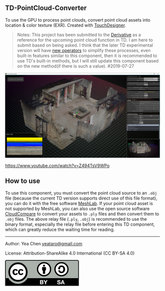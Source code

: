 TD-PointCloud-Converter
---
<!--
[![license](https://img.shields.io/github/license/yeataro/TD-PointCloud-Converter.svg)](LICENSE)
[![release](https://img.shields.io/github/release/yeataro/TD-PointCloud-Converter.svg)](../../releases/latest)
[![release-date](https://img.shields.io/github/release-date/yeataro/TD-PointCloud-Converter.svg)](../../releases)
[![downloads](https://img.shields.io/github/downloads/yeataro/TD-PointCloud-Converter/total.svg)](../../releases/latest/download/)
-->
To use the GPU to process point clouds, convert point cloud assets into location & color texture (EXR). Created with [TouchDesigner].

> Notes: This project has been submitted to the [Derivative][TouchDesigner] as a reference for the upcoming point cloud function in TD.
I am here to submit based on being asked. I think that the later TD experimental version will have [new operators](https://docs.derivative.ca/Experimental:Point_Cloud_In_TOP "Point Cloud In TOP") to simplify these processes, even built-in features similar to this component, then it is recommended to use TD's built-in methods, but I will still update this component based on the new method(if there is such a value). #2019-07-27



![ScreenShot](docs/img/screenshot.png)

<https://www.youtube.com/watch?v=Z494TsV9WPo>

## How to use
To use this component, you must convert the point cloud source to an `.obj` file (because the current TD version supports direct use of this file format), you can do it with the free software [MeshLab]. If your point cloud asset is not supported by MeshLab, you can also use the open source software [CloudCompare] to convert your assets to `.ply` files and then convert them to `.obj` files.
The above relay file (`.ply`, `.obj`) is recommended to use the binary format, especially the relay file before entering this TD component, which can greatly reduce the waiting time for reading.

[TouchDesigner]:https://www.derivative.ca/ "Derivative Page"
[MeshLab]:http://www.meshlab.net/ "MeshLab Page"
[CloudCompare]:http://www.meshlab.net/ "CloudCompare Page"

----------

Author: Yea Chen <yeataro@gmail.com>

License: Attribution-ShareAlike 4.0 International (CC BY-SA 4.0)

[![CC-BY-4.0](docs/img/by-sa.svg)](https://creativecommons.org/licenses/by-sa/4.0/)